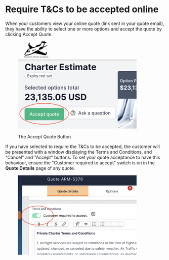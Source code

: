 # Require T\&Cs to be accepted online

When your customers view your online quote (link sent in your quote email), they have the ability to select one or more options and accept the quote by clicking Accept Quote.

<div align="left"><figure><img src="../../.gitbook/assets/accept_quote.png" alt="" width="375"><figcaption><p>The Accept Quote Button</p></figcaption></figure></div>

If you have selected to require the T\&Cs to be accepted, the customer will be presented with a window displaying the Terms and Conditions, and "Cancel" and "Accept" buttons.  To set your quote acceptance to have this behaviour, ensure the "Customer required to accept" switch is on in the **Quote Details** page of any quote.

<div align="left"><figure><img src="../../.gitbook/assets/required_to_accept_tandc.png" alt="" width="375"><figcaption></figcaption></figure></div>
